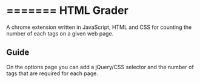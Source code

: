 =======
HTML Grader
=======

A chrome extension written in JavaScript, HTML and CSS for counting the number of each tags on a given web page.  

## Guide
On the options page you can add a jQuery/CSS selector and the number of tags that are required for each page.  